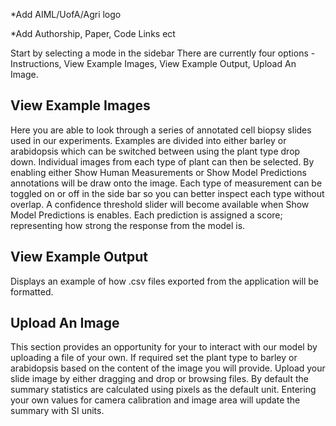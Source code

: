 *Add AIML/UofA/Agri logo

*Add Authorship, Paper, Code Links ect

Start by selecting a mode in the sidebar
There are currently four options - Instructions, View Example Images, View Example Output, Upload An Image.

## View Example Images
Here you are able to look through a series of annotated cell biopsy slides used in our experiments.
Examples are divided into either barley or arabidopsis which can be switched between using the plant type drop down.
Individual images from each type of plant can then be selected.
By enabling either Show Human Measurements or Show Model Predictions annotations will be draw onto the image.
Each type of measurement can be toggled on or off in the side bar so you can better inspect each type without overlap.
A confidence threshold slider will become available when Show Model Predictions is enables.
Each prediction is assigned a score; representing how strong the response from the model is.

## View Example Output
Displays an example of how .csv files exported from the application will be formatted.

## Upload An Image
This section provides an opportunity for your to interact with our model by uploading a file of your own.
If required set the plant type to barley or arabidopsis based on the content of the image you will provide.
Upload your slide image by either dragging and drop or browsing files.
By default the summary statistics are calculated using pixels as the default unit.
Entering your own values for camera calibration and image area will update the summary with SI units.